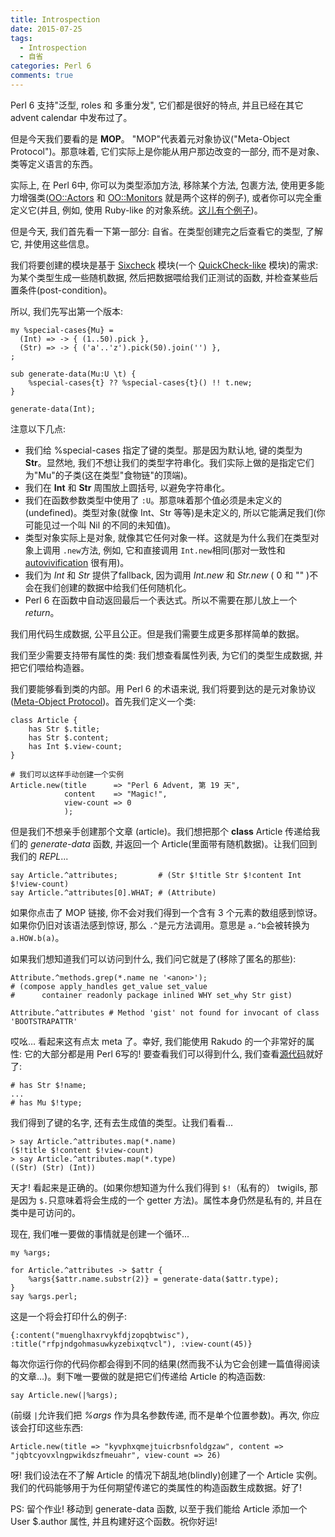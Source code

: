 ```yaml
---
title: Introspection
date: 2015-07-25
tags:
  - Introspection
  - 自省
categories: Perl 6
comments: true
---
```




Perl 6 支持"泛型, roles 和 多重分发", 它们都是很好的特点, 并且已经在其它 advent calendar 中发布过了。



但是今天我们要看的是 **MOP**。 "MOP"代表着元对象协议("Meta-Object Protocol")。那意味着, 它们实际上是你能从用户那边改变的一部分, 而不是对象、类等定义语言的东西。



实际上, 在 Perl 6中, 你可以为类型添加方法, 移除某个方法, 包裹方法, 使用更多能力增强类([OO::Actors](https://github.com/jnthn/oo-actors)  和 [OO::Monitors](https://github.com/jnthn/oo-monitors) 就是两个这样的例子), 或者你可以完全重定义它(并且, 例如, 使用 Ruby-like 的对象系统。[这儿有个例子](https://github.com/edumentab/rakudo-and-nqp-internals-course))。



但是今天, 我们首先看一下第一部分: 自省。在类型创建完之后查看它的类型, 了解它, 并使用这些信息。



我们将要创建的模块是基于 [Sixcheck](https://github.com/vendethiel/sixcheck) 模块(一个 [QuickCheck-like](https://en.wikipedia.org/wiki/QuickCheck) 模块)的需求: 为某个类型生成一些随机数据, 然后把数据喂给我们正测试的函数, 并检查某些后置条件(post-condition)。



所以, 我们先写出第一个版本:

``` perl6
my %special-cases{Mu} = 
  (Int) => -> { (1..50).pick },
  (Str) => -> { ('a'..'z').pick(50).join('') },
;

sub generate-data(Mu:U \t) {
    %special-cases{t} ?? %special-cases{t}() !! t.new;
}

generate-data(Int);
```

注意以下几点:

- 我们给 %special-cases 指定了键的类型。那是因为默认地, 键的类型为 **Str**。显然地, 我们不想让我们的类型字符串化。我们实际上做的是指定它们为"Mu"的子类(这在类型"食物链"的顶端)。
- 我们在 **Int** 和 **Str** 周围放上圆括号, 以避免字符串化。
- 我们在函数参数类型中使用了 `:U`。那意味着那个值必须是未定义的(undefined)。类型对象(就像 Int、Str 等等)是未定义的, 所以它能满足我们(你可能见过一个叫 Nil 的不同的未知值)。
- 类型对象实际上是对象, 就像其它任何对象一样。这就是为什么我们在类型对象上调用 `.new`方法, 例如, 它和直接调用 `Int.new`相同(那对一致性和 [autovivification](https://design.perl6.org/S09.html#Autovivification) 很有用)。
- 我们为 *Int* 和 *Str* 提供了fallback, 因为调用 *Int.new* 和 *Str.new* ( 0 和 "" )不会在我们创建的数据中给我们任何随机化。
- Perl 6 在函数中自动返回最后一个表达式。所以不需要在那儿放上一个 *return*。

我们用代码生成数据, 公平且公正。但是我们需要生成更多那样简单的数据。



我们至少需要支持带有属性的类: 我们想查看属性列表, 为它们的类型生成数据, 并把它们喂给构造器。



我们要能够看到类的内部。用 Perl 6 的术语来说, 我们将要到达的是元对象协议([Meta-Object Protocol](https://perl6advent.wordpress.com/2010/12/22/day-22-the-meta-object-protocol/))。首先我们定义一个类:

``` perl6
class Article {
    has Str $.title;
    has Str $.content;
    has Int $.view-count;
}

# 我们可以这样手动创建一个实例
Article.new(title      => "Perl 6 Advent, 第 19 天",
            content    => "Magic!",
            view-count => 0
            );
```

但是我们不想亲手创建那个文章 (article)。我们想把那个 **class** Article 传递给我们的 *generate-data* 函数, 并返回一个 Article(里面带有随机数据)。让我们回到我们的 *REPL*...

``` perl6
say Article.^attributes;         # (Str $!title Str $!content Int $!view-count)
say Article.^attributes[0].WHAT; # (Attribute)
```

如果你点击了 MOP 链接, 你不会对我们得到一个含有 3 个元素的数组感到惊讶。如果你仍旧对该语法感到惊讶, 那么 `.^`是元方法调用。意思是 `a.^b`会被转换为 `a.HOW.b(a)`。



如果我们想知道我们可以访问到什么, 我们问它就是了(移除了匿名的那些):

``` perl6
Attribute.^methods.grep(*.name ne '<anon>'); 
# (compose apply_handles get_value set_value 
#      container readonly package inlined WHY set_why Str gist)

Attribute.^attributes # Method 'gist' not found for invocant of class 'BOOTSTRAPATTR'
```

哎吆… 看起来这有点太 meta 了。幸好, 我们能使用 Rakudo 的一个非常好的属性: 它的大部分都是用 Perl 6写的! 要查看我们可以得到什么, 我们查看[源代码](https://github.com/rakudo/rakudo/blob/nom/src/core/Attribute.pm)就好了:

``` perl6
# has Str $!name;
...
# has Mu $!type;
```

我们得到了键的名字, 还有去生成值的类型。让我们看看...

``` perl6
> say Article.^attributes.map(*.name)
($!title $!content $!view-count)
> say Article.^attributes.map(*.type)
((Str) (Str) (Int))
```

天才! 看起来是正确的。(如果你想知道为什么我们得到 `$!`（私有的） twigils, 那是因为 `$.`只意味着将会生成的一个 getter 方法)。属性本身仍然是私有的, 并且在类中是可访问的。



现在, 我们唯一要做的事情就是创建一个循环...



``` perl6
my %args;

for Article.^attributes -> $attr {
    %args{$attr.name.substr(2)} = generate-data($attr.type);
}
say %args.perl;
```

这是一个将会打印什么的例子:

``` perl6
{:content("muenglhaxrvykfdjzopqbtwisc"), :title("rfpjndgohmasuwkyzebixqtvcl"), :view-count(45)}
```

每次你运行你的代码你都会得到不同的结果(然而我不认为它会创建一篇值得阅读的文章…)。剩下唯一要做的就是把它们传递给 Article 的构造函数:

``` perl6
say Article.new(|%args);
```

(前缀 `|`允许我们把 *%args* 作为具名参数传递, 而不是单个位置参数)。再次, 你应该会打印这些东西:

``` perl6
Article.new(title => "kyvphxqmejtuicrbsnfoldgzaw", content => "jqbtcyovxlngpwikdszfmeuahr", view-count => 26)
```

呀! 我们设法在不了解 Article 的情况下胡乱地(blindly)创建了一个 Article 实例。 我们的代码能够用于为任何期望传递它的类属性的构造函数生成数据。好了!

PS: 留个作业! 移动到 generate-data 函数, 以至于我们能给 Article 添加一个 User $.author 属性, 并且构建好这个函数。祝你好运!
